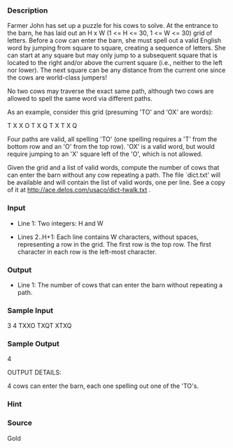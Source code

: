 
### Description

Farmer John has set up a puzzle for his cows to solve.  At the
entrance to the barn, he has laid out an H x W (1 <= H <= 30, 1 <=
W <= 30) grid of letters.  Before a cow can enter the barn, she
must spell out a valid English word by jumping from square to square,
creating a sequence of letters.  She can start at any square but
may only jump to a subsequent square that is located to the right
and/or above the current square (i.e., neither to the left nor
lower).  The next square can be any distance from the current one
since the cows are world-class jumpers!

No two cows may traverse the exact same path, although two cows are
allowed to spell the same word via different paths.

As an example, consider this grid (presuming 'TO' and 'OX' are
words):

  T X X O
  T X Q T
  X T X Q

Four paths are valid, all spelling 'TO' (one spelling requires a
'T' from the bottom row and an 'O' from the top row).  'OX' is a
valid word, but would require jumping to an 'X' square left of the
'O', which is not allowed.

Given the grid and a list of valid words, compute the number of
cows that can enter the barn without any cow repeating a path.  The
file `dict.txt' will be available and will contain the list of valid
words, one per line. See a copy of it at
http://ace.delos.com/usaco/dict-twalk.txt .


### Input
* Line 1: Two integers: H and W

* Lines 2..H+1: Each line contains W characters, without spaces,
        representing a row in the grid.  The first row is the top row.
         The first character in each row is the left-most character.


### Output

* Line 1: The number of cows that can enter the barn without repeating
        a path.


### Sample Input
3 4
TXXO
TXQT
XTXQ

### Sample Output
4

OUTPUT DETAILS:

4 cows can enter the barn, each one spelling out one of the 'TO's.

### Hint

### Source
Gold